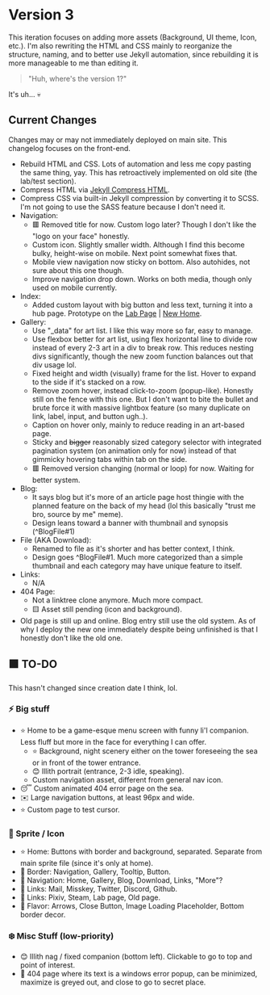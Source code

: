 # Version 3
This iteration focuses on adding more assets (Background, UI theme, Icon, etc.). I'm also rewriting the HTML and CSS mainly to reorganize the structure, naming, and to better use Jekyll automation, since rebuilding it is more manageable to me than editing it.

> "Huh, where's the version 1?"

It's uh... :skull:

## Current Changes
Changes may or may not immediately deployed on main site. This changelog focuses on the front-end.
- Rebuild HTML and CSS. Lots of automation and less me copy pasting the same thing, yay. This has retroactively implemented on old site (the lab/test section).
- Compress HTML via [Jekyll Compress HTML](https://github.com/penibelst/jekyll-compress-html).
- Compress CSS via built-in Jekyll compression by converting it to SCSS. I'm not going to use the SASS feature because I don't need it.
- Navigation:
  - :red_square: Removed title for now. Custom logo later? Though I don't like the "logo on your face" honestly.
  - Custom icon. Slightly smaller width. Although I find this become bulky, height-wise on mobile. Next point somewhat fixes that.
  - Mobile view navigation now sticky on bottom. Also autohides, not sure about this one though.
  - Improve navigation drop down. Works on both media, though only used on mobile currently.
- Index:
  - Added custom layout with big button and less text, turning it into a hub page. Prototype on the [Lab Page](https://kurover.github.io/lab) | [New Home](https://kurover.github.io/lab/new-home).
- Gallery:
  - Use "_data" for art list. I like this way more so far, easy to manage.
  - Use flexbox better for art list, using flex horizontal line to divide row instead of every 2-3 art in a div to break row. This reduces nesting divs significantly, though the new zoom function balances out that div usage lol.
  - Fixed height and width (visually) frame for the list. Hover to expand to the side if it's stacked on a row.
  - Remove zoom hover, instead click-to-zoom (popup-like). Honestly still on the fence with this one. But I don't want to bite the bullet and brute force it with massive lightbox feature (so many duplicate on link, label, input, and button ugh..).
  - Caption on hover only, mainly to reduce reading in an art-based page.
  - Sticky and ~~bigger~~ reasonably sized category selector with integrated pagination system (on animation only for now) instead of that gimmicky hovering tabs within tab on the side.
  - :red_square: Removed version changing (normal or loop) for now. Waiting for better system.
- Blog:
  - It says blog but it's more of an article page host thingie with the planned feature on the back of my head (lol this basically "trust me bro, source by me" meme).
  - Design leans toward a banner with thumbnail and synopsis (^BlogFile#1)
- File (AKA Download):
  - Renamed to file as it's shorter and has better context, I think.
  - Design goes ^BlogFile#1. Much more categorized than a simple thumbnail and each category may have unique feature to itself.
- Links:
  - N/A
- 404 Page:
  - Not a linktree clone anymore. Much more compact.
  - :yellow_square: Asset still pending (icon and background). 
- Old page is still up and online. Blog entry still use the old system. As of why I deploy the new one immediately despite being unfinished is that I honestly don't like the old one.

## :green_square: TO-DO
This hasn't changed since creation date I think, lol.

### :zap: Big stuff
- :star: Home to be a game-esque menu screen with funny li'l companion. Less fluff but more in the face for everything I can offer.
  - :star: Background, night scenery either on the tower foreseeing the sea or in front of the tower entrance.
  - :blush: Illith portrait (entrance, 2-3 idle, speaking).
  - Custom navigation asset, different from general nav icon.
- :sleeping: Custom animated 404 error page on the sea.
- :envelope: Large navigation buttons, at least 96px and wide.
- :star: Custom page to test cursor.

### :blossom: Sprite / Icon
- :star: Home: Buttons with border and background, separated. Separate from main sprite file (since it's only at home).
- :leaves: Border: Navigation, Gallery, Tooltip, Button.
- :leaves: Navigation: Home, Gallery, Blog, Download, Links, "More"?
- :leaves: Links: Mail, Misskey, Twitter, Discord, Github.
- :seedling: Links: Pixiv, Steam, Lab page, Old page.
- :herb: Flavor: Arrows, Close Button, Image Loading Placeholder, Bottom border decor.

### :snowflake: Misc Stuff (low-priority)
- :blush: Illith nag / fixed companion (bottom left). Clickable to go to top and point of interest.
- :memo: 404 page where its text is a windows error popup, can be minimized, maximize is greyed out, and close to go to secret place.
